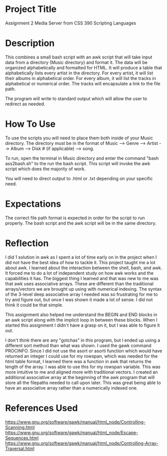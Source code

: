 # Project Title
Assignment 2 Media Server from CSS 390 Scripting Languages

# Description
This combines a small bash script with an awk script that will take input data from a directory (Music directory) and format it. The data will be organized alphabetically and formatted for HTML. It will produce a table that alphabetically lists every artist in the directory. For every artist, it will list their albums in alphabetical order. For every album, it will list the tracks in alphabetical or numerical order. The tracks will encapsulate a link to the file path.

The program will write to standard output which will allow the user to redirect as needed.

# How To Use
To use the scripts you will need to place them both inside of your Music directory. The directory must be in the format of Music --> Genre --> Artist --> Album --> Disk # (if applicable) --> song.

To run, open the terminal in Music directory and enter the command "bash ass2bash.sh" to the run the bash script. This script will invoke the awk script which does the majority of work.

You will need to direct output to .html or .txt depending on your specific need.

# Expectations
The correct file path format is expected in order for the script to run properly. The bash script and the awk script will be in the same directory. 

# Reflection
I did 1 solution in awk as I spent a lot of time early on in the project when I did not have the best idea of how to tackle it. This project taught me a lot about awk. I learned about the interaction between the shell, bash, and awk. It forced me to do a lot of independent study on how awk works and the capabilities it has. The biggest thing I learned and that was new to me was that awk uses associative arrays. These are different than the traditional arrays/vectors we are brought up using with numerical indexing. The syntax of the 3-level deep associative array I needed was so frustrating for me to try and figure out, but once I was shown it made a lot of sense. I did not think it could be that simple. 

This assignment also helped me understand the BEGIN and END blocks in an awk script along with the implicit loop in between these blocks. When I started this assignment I didn't have a grasp on it, but I was able to figure it out. 

I don't think there are any "gotchas" in this program, but I ended up using a different sort method than what was shown. I used the gawk command PROCINFO. Since I did not use the asort or asorti function which would have returned an integer I could use for my rowspan, which was needed for the html table format, I learned there was a function in awk that returns the length of the array. I was able to use this for my rowspan variable. This was more intuitive to me and aligned more with traditional vectors. I created an additional associative array at the beginning of the awk program that will store all the filepaths needed to call upon later. This was great being able to have an associative array rather than a numerically indexed one.

# References Used 
https://www.gnu.org/software/gawk/manual/html_node/Controlling-Scanning.html 
https://www.gnu.org/software/gawk/manual/html_node/Escape-Sequences.html 
https://www.gnu.org/software/gawk/manual/html_node/Controlling-Array-Traversal.html